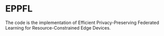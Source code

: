 # EPPFL
The code is the implementation of Efficient Privacy-Preserving Federated Learning for Resource-Constrained Edge Devices.

